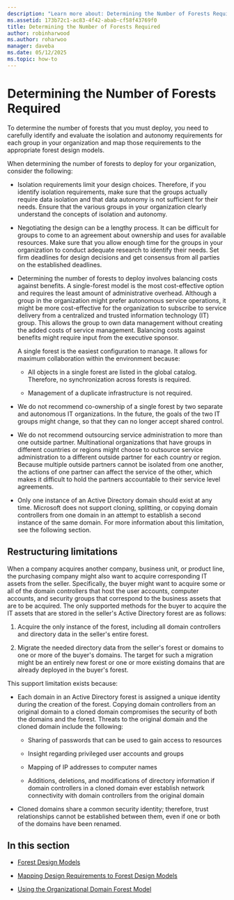```yaml
---
description: "Learn more about: Determining the Number of Forests Required"
ms.assetid: 173b72c1-ac83-4f42-abab-cf58f43769f0
title: Determining the Number of Forests Required
author: robinharwood
ms.author: roharwoo
manager: daveba
ms.date: 05/12/2025
ms.topic: how-to
---
```


# Determining the Number of Forests Required

To determine the number of forests that you must deploy, you need to carefully identify and evaluate the isolation and autonomy requirements for each group in your organization and map those requirements to the appropriate forest design models.

When determining the number of forests to deploy for your organization, consider the following:

-   Isolation requirements limit your design choices. Therefore, if you identify isolation requirements, make sure that the groups actually require data isolation and that data autonomy is not sufficient for their needs. Ensure that the various groups in your organization clearly understand the concepts of isolation and autonomy.

-   Negotiating the design can be a lengthy process. It can be difficult for groups to come to an agreement about ownership and uses for available resources. Make sure that you allow enough time for the groups in your organization to conduct adequate research to identify their needs. Set firm deadlines for design decisions and get consensus from all parties on the established deadlines.

-   Determining the number of forests to deploy involves balancing costs against benefits. A single-forest model is the most cost-effective option and requires the least amount of administrative overhead. Although a group in the organization might prefer autonomous service operations, it might be more cost-effective for the organization to subscribe to service delivery from a centralized and trusted information technology (IT) group. This allows the group to own data management without creating the added costs of service management. Balancing costs against benefits might require input from the executive sponsor.

    A single forest is the easiest configuration to manage. It allows for maximum collaboration within the environment because:

    -   All objects in a single forest are listed in the global catalog. Therefore, no synchronization across forests is required.

    -   Management of a duplicate infrastructure is not required.

-   We do not recommend co-ownership of a single forest by two separate and autonomous IT organizations. In the future, the goals of the two IT groups might change, so that they can no longer accept shared control.

-   We do not recommend outsourcing service administration to more than one outside partner. Multinational organizations that have groups in different countries or regions might choose to outsource service administration to a different outside partner for each country or region. Because multiple outside partners cannot be isolated from one another, the actions of one partner can affect the service of the other, which makes it difficult to hold the partners accountable to their service level agreements.

-   Only one instance of an Active Directory domain should exist at any time. Microsoft does not support cloning, splitting, or copying domain controllers from one domain in an attempt to establish a second instance of the same domain. For more information about this limitation, see the following section.

## Restructuring limitations
When a company acquires another company, business unit, or product line, the purchasing company might also want to acquire corresponding IT assets from the seller. Specifically, the buyer might want to acquire some or all of the domain controllers that host the user accounts, computer accounts, and security groups that correspond to the business assets that are to be acquired. The only supported methods for the buyer to acquire the IT assets that are stored in the seller's Active Directory forest are as follows:

1.  Acquire the only instance of the forest, including all domain controllers and directory data in the seller's entire forest.

2.  Migrate the needed directory data from the seller's forest or domains to one or more of the buyer's domains. The target for such a migration might be an entirely new forest or one or more existing domains that are already deployed in the buyer's forest.

This support limitation exists because:

-   Each domain in an Active Directory forest is assigned a unique identity during the creation of the forest. Copying domain controllers from an original domain to a cloned domain compromises the security of both the domains and the forest. Threats to the original domain and the cloned domain include the following:

    -   Sharing of passwords that can be used to gain access to resources

    -   Insight regarding privileged user accounts and groups

    -   Mapping of IP addresses to computer names

    -   Additions, deletions, and modifications of directory information if domain controllers in a cloned domain ever establish network connectivity with domain controllers from the original domain

-   Cloned domains share a common security identity; therefore, trust relationships cannot be established between them, even if one or both of the domains have been renamed.

## In this section

-   [Forest Design Models](/previous-versions/windows/it-pro/windows-server-2008-R2-and-2008/cc770439(v=ws.10))

-   [Mapping Design Requirements to Forest Design Models](Forest-Design-Models.md)

-   [Using the Organizational Domain Forest Model](../../ad-ds/plan/Using-the-Organizational-Domain-Forest-Model.md)

